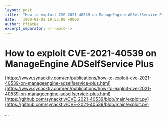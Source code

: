 ```yaml
---
layout: post
title:  "How to exploit CVE-2021-40539 on ManageEngine ADSelfService Plus"
date:   1990-01-01 19:55:00 +0000
author: PfiatDe
excerpt_separator: <!--more-->
---
```


# How to exploit CVE-2021-40539 on ManageEngine ADSelfService Plus
[https://www.synacktiv.com/en/publications/how-to-exploit-cve-2021-40539-on-manageengine-adselfservice-plus.html](https://www.synacktiv.com/en/publications/how-to-exploit-cve-2021-40539-on-manageengine-adselfservice-plus.html)
[https://github.com/synacktiv/CVE-2021-40539/blob/main/exploit.py](https://github.com/synacktiv/CVE-2021-40539/blob/main/exploit.py)

...
<!--more-->
